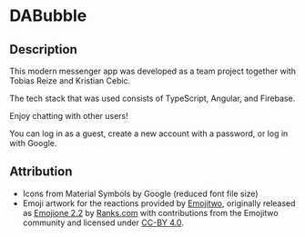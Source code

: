 # DABubble

## Description

This modern messenger app was developed as a team project together with Tobias Reize and Kristian Cebic.

The tech stack that was used consists of TypeScript, Angular, and Firebase.

Enjoy chatting with other users!

You can log in as a guest, create a new account with a password, or log in with Google.

## Attribution

- Icons from Material Symbols by Google (reduced font file size)<br>
- Emoji artwork for the reactions provided by <a href="https://emojitwo.github.io/">Emojitwo</a>, originally released as <a href="https://www.emojione.com/">Emojione 2.2</a> by <a href="http://www.ranks.com/">Ranks.com</a> with contributions from the Emojitwo community and licensed under <a href="https://creativecommons.org/licenses/by/4.0/legalcode">CC-BY 4.0</a>.
